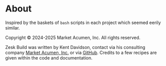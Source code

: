 # About

Inspired by the baskets of `bash` scripts in each project which seemed eerily similar.

Copyright &copy; 2024-2025 Market Acumen, Inc. All rights reserved.

Zesk Build was written by Kent Davidson, contact via his consulting
company [Market Acumen, Inc.](https://www.marketacumen.com/?crsource=zesk-build&crcat=code&crkw=about) or
via [GitHub](https://github.com/razzed). Credits to a few recipes are given within the code and documentation.
